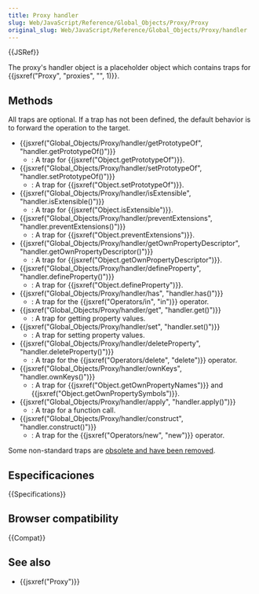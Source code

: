 ```yaml
---
title: Proxy handler
slug: Web/JavaScript/Reference/Global_Objects/Proxy/Proxy
original_slug: Web/JavaScript/Reference/Global_Objects/Proxy/handler
---
```


{{JSRef}}

The proxy's handler object is a placeholder object which contains traps for {{jsxref("Proxy", "proxies", "", 1)}}.

## Methods

All traps are optional. If a trap has not been defined, the default behavior is to forward the operation to the target.

- {{jsxref("Global_Objects/Proxy/handler/getPrototypeOf", "handler.getPrototypeOf()")}}
  - : A trap for {{jsxref("Object.getPrototypeOf")}}.
- {{jsxref("Global_Objects/Proxy/handler/setPrototypeOf", "handler.setPrototypeOf()")}}
  - : A trap for {{jsxref("Object.setPrototypeOf")}}.
- {{jsxref("Global_Objects/Proxy/handler/isExtensible", "handler.isExtensible()")}}
  - : A trap for {{jsxref("Object.isExtensible")}}.
- {{jsxref("Global_Objects/Proxy/handler/preventExtensions", "handler.preventExtensions()")}}
  - : A trap for {{jsxref("Object.preventExtensions")}}.
- {{jsxref("Global_Objects/Proxy/handler/getOwnPropertyDescriptor", "handler.getOwnPropertyDescriptor()")}}
  - : A trap for {{jsxref("Object.getOwnPropertyDescriptor")}}.
- {{jsxref("Global_Objects/Proxy/handler/defineProperty", "handler.defineProperty()")}}
  - : A trap for {{jsxref("Object.defineProperty")}}.
- {{jsxref("Global_Objects/Proxy/handler/has", "handler.has()")}}
  - : A trap for the {{jsxref("Operators/in", "in")}} operator.
- {{jsxref("Global_Objects/Proxy/handler/get", "handler.get()")}}
  - : A trap for getting property values.
- {{jsxref("Global_Objects/Proxy/handler/set", "handler.set()")}}
  - : A trap for setting property values.
- {{jsxref("Global_Objects/Proxy/handler/deleteProperty", "handler.deleteProperty()")}}
  - : A trap for the {{jsxref("Operators/delete", "delete")}} operator.
- {{jsxref("Global_Objects/Proxy/handler/ownKeys", "handler.ownKeys()")}}
  - : A trap for {{jsxref("Object.getOwnPropertyNames")}} and {{jsxref("Object.getOwnPropertySymbols")}}.
- {{jsxref("Global_Objects/Proxy/handler/apply", "handler.apply()")}}
  - : A trap for a function call.
- {{jsxref("Global_Objects/Proxy/handler/construct", "handler.construct()")}}
  - : A trap for the {{jsxref("Operators/new", "new")}} operator.

Some non-standard traps are [obsolete and have been removed](/es/docs/Web/JavaScript/Reference/Deprecated_and_obsolete_features#Proxy).

## Especificaciones

{{Specifications}}

## Browser compatibility

{{Compat}}

## See also

- {{jsxref("Proxy")}}
